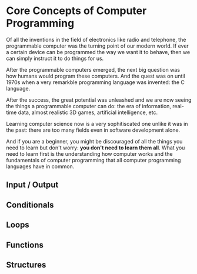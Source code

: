 # Core Concepts of Computer Programming 
Of all the inventions in the field of electronics 
like radio and telephone, the programmable computer was the 
turning point of our modern world. If ever a certain device
can be programmed the way we want it to behave, then 
we can simply instruct it to do things for us.

After the programmable computers emerged, the next
big question was how humans would program these computers.
And the quest was on until 1970s when a very remarkble
programming language was invented: the C language.

After the success, the great potential was unleashed
and we are now seeing the things a programmable computer
can do: the era of information, real-time data, 
almost realistic 3D games, artificial intelligence, etc.

Learning computer science now is a very sophitiscated
one unlike it was in the past: there are too many 
fields even in software development alone.

And if you are a beginner, you might be discouraged
of all the things you need to learn but don't worry:
**you don't need to learn them all**. What you need
to learn first is the understanding how computer works
and the fundamentals of computer programming that
all computer programming languages have in common.

## Input / Output

## Conditionals

## Loops

## Functions

## Structures



